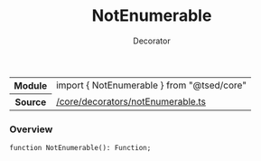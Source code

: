 
<header class="symbol-info-header"><h1 id="notenumerable">NotEnumerable</h1><label class="symbol-info-type-label decorator">Decorator</label></header>
<!-- summary -->
<section class="symbol-info"><table class="is-full-width"><tbody><tr><th>Module</th><td><div class="lang-typescript"><span class="token keyword">import</span> { NotEnumerable }&nbsp;<span class="token keyword">from</span>&nbsp;<span class="token string">"@tsed/core"</span></div></td></tr><tr><th>Source</th><td><a href="https://github.com/Romakita/ts-express-decorators/blob/v4.19.1/src//core/decorators/notEnumerable.ts#L0-L0">/core/decorators/notEnumerable.ts</a></td></tr></tbody></table></section>
<!-- overview -->


### Overview


<pre><code class="typescript-lang ">function <span class="token function">NotEnumerable</span><span class="token punctuation">(</span><span class="token punctuation">)</span><span class="token punctuation">:</span> Function<span class="token punctuation">;</span></code></pre>


<!-- Parameters -->

<!-- Description -->

<!-- Members -->

